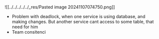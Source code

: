 ![[../../../../../_res/Pasted image 20241107074750.png]]

- Problem with deadlock, when one service is using database, and making changes. But another service cant access to some table, that need for him
- Team consitenci